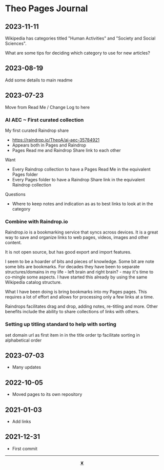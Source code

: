 # Theo Pages Journal


## 2023-11-11

Wikipedia has categories titled "Human Activities" and "Society and Social Sciences".

What are some tips for deciding which category to use for new articles?


## 2023-08-19

Add some details to main readme

## 2023-07-23

Move from Read Me / Change Log to here

### AI AEC ~ First curated collection

My first curated Raindrop share

* https://raindrop.io/TheoA/ai-aec-35784921
* Appears both in Pages and Raindrop
* Pages Read me and Raindrop Share link to each other

Want
* Every Raindrop collection to have a Pages Read Me in the equivalent Pages folder
* Every Pages folder to have a Raindrop Share link in the equivalent Raindrop collection

Questions
* Where to keep notes and indication as as to best links to look at in the category


### Combine with Raindrop.io

Raindrop.io is a bookmarking service that syncs across devices. It is a great way to save and organize links to web pages, videos, images and other content.

It is not open source, but has good export and import features.

I seem to be a hoarder of bits and pieces of knowledge. Some bit are note some bits are bookmarks. For decades they have been to separate structures/domains in my life - left brain and right brain? - may it's time to co-mingle some aspects. I have started this already by using the same Wikipedia catalog structure.

What I have been doing is bring bookmarks into my Pages pages. This requires a lot of effort and allows for processing only a few links at a time.

Raindrops facilitates drag and drop, adding notes, re-titling and more. Other benefits include the ability to share collections of links with others.

### Setting up titling standard to help with sorting

set domain url as first item in in the title order tp facilitate sorting in alphabetical order

## 2023-07-03

* Many updates

## 2022-10-05

* Moved pages to its own repository

## 2021-01-03

* Add links

## 2021-12-31

* First commit

***

<center title="Hello! Click me to go up to the top" ><a class=aDingbat href=javascript:window.scrollTo(0,0);> ❦ </a></center>
